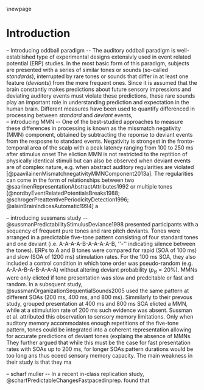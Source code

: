 \newpage
# Introduction

– Introducing oddball paradigm --
The auditory oddball paradigm is well-established type of experimental designs extensivly used in event related potential (ERP) studies. In the most basic form of this paradigm, subjects are presented with a series of similar tones or sounds (so-called *standards*), interrupted by rare tones or sounds that differ in at least one feature (*deviants*) from the more frequent ones. Since it is assumed that the brain constantly makes predictions about future sensory impressions and deviating auditory events must violate these predictions, these rare sounds play an important role in understanding prediction and expectation in the human brain. Different measures have been used to quantify differenced in processing between *standard* and *deviant* events,  
– introducing MMN --
One of the best-studied approaches to measure these differences in processing is known as the missmatch negativity (MMN) component, obtained by subtracting the reponse to deviant events from the resposne to standard events. Negativity is strongest in the fronto-temporal area of the scalp with a peak latency ranging from 100 to 250 ms after stimulus onset The eliction MMN is not restricted to the reptition of physically identical stimuli but can also be observed when deviant events are of complex nature, e.g. when abstract auditory regularities are violated [@paavilainenMismatchnegativityMMNComponent2013a]. The regularities can come in the form of relationships between two @saarinenRepresentationAbstractAttributes1992 or multiple tones [@nordbyEventRelatedPotentialsBreaks1988; @schrogerPreattentivePeriodicityDetection1996; @alainBrainIndicesAutomatic1994] a 

– introducing sussmans study --
@sussmanPredictabilityStimulusDeviance1998 presented participants with a sequency of frequent pure tones and rare pitch deviants. Tones were arranged in a predictable five-tone pattern consisting of four standard tones and one deviant (i.e. A-A-A-A-B-A-A-A-A-B, ''-'' indicating silence between the tones). ERPs to A and B tones were compared for rapid (SOA of 100 ms) and slow (SOA of 1200 ms) stimulation rates. For the 100 ms SOA, they also included a control condition in which tone order was pseudo-random (e.g. A-A-A-B-A-B-A-A-A) without altering deviant probability ($p_B = 20\%$).  MMNs were only elicted if tone presentation was slow and predcitable or fast and random. In a subsquent study, @sussmanOrganizationSequentialSounds2005 used the same pattern at different SOAs (200 ms, 400 ms, and 800 ms). Simmilarly to their prevous study, grouped presentation at 400 ms and 800 ms SOA elicted a MMN, while at a stimulution rate of 200 ms such evidence was absent. Sussman et al. attributed this observation to sensory memory limitations. Only when auditory memory accommodates enough repetitions of the five-tone pattern, tones could  be integrated into a coherent representation allowing for accurate predictions of deviant tones (explaing the absence of MMNs. They further argued that while this must be the case for fast presentation rates with SOAs up to 200 ms, for longer SOAs pattern durations would be too long ans thus eceed sensory memory capacity. The main weakness in their study is that they ma

– scharf muller --
In a recent in-class replication study, @scharfPredictableChangesFastpacedinprep. found that
 